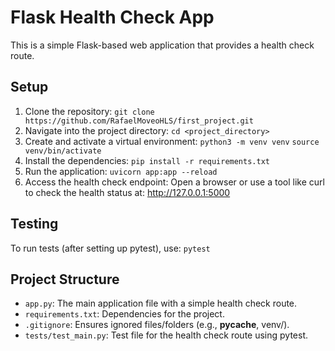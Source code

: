 # Flask Health Check App

This is a simple Flask-based web application that provides a health check route.

## Setup

1. Clone the repository:
   `git clone https://github.com/RafaelMoveoHLS/first_project.git`
2. Navigate into the project directory:
    `cd <project_directory>`
3. Create and activate a virtual environment:
    `python3 -m venv venv`
    `source venv/bin/activate`
4. Install the dependencies:
    `pip install -r requirements.txt`
5. Run the application:
    `uvicorn app:app --reload`
6. Access the health check endpoint:
    Open a browser or use a tool like curl to check the health status at:
    http://127.0.0.1:5000
    

## Testing
To run tests (after setting up pytest), use:
    `pytest`

## Project Structure
- `app.py`: The main application file with a simple health check route.
- `requirements.txt`: Dependencies for the project.
- `.gitignore`: Ensures ignored files/folders (e.g., __pycache__, venv/).
- `tests/test_main.py`: Test file for the health check route using pytest.